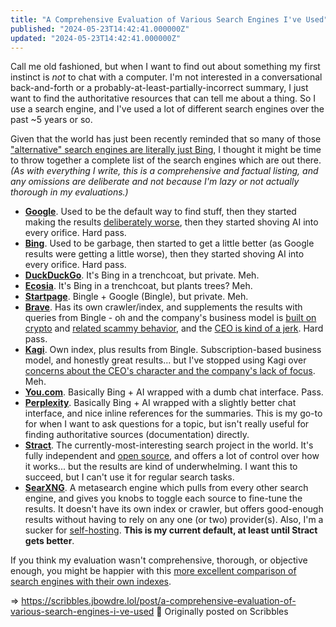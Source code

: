 ```yaml
---
title: "A Comprehensive Evaluation of Various Search Engines I've Used"
published: "2024-05-23T14:42:41.000000Z"
updated: "2024-05-23T14:42:41.000000Z"
---
```


Call me old fashioned, but when I want to find out about something my first instinct is *not* to chat with a computer. I'm not interested in a conversational back-and-forth or a probably-at-least-partially-incorrect summary, I just want to find the authoritative resources that can tell me about a thing. So I use a search engine, and I've used a lot of different search engines over the past ~5 years or so.

Given that the world has just been recently reminded that so many of those ["alternative" search engines are literally just Bing](https://www.bleepingcomputer.com/news/microsoft/microsoft-outage-affects-bing-copilot-duckduckgo-and-chatgpt-internet-search/), I thought it might be time to throw together a complete list of the search engines which are out there. *(As with everything I write, this is a comprehensive and factual listing, and any omissions are deliberate and not because I'm lazy or not actually thorough in my evaluations.)*

- [**Google**](https://google.com). Used to be the default way to find stuff, then they started making the results [deliberately worse](https://www.wheresyoured.at/the-men-who-killed-google/), then they started shoving AI into every orifice. Hard pass.
- [**Bing**](https://bing.com). Used to be garbage, then started to get a little better (as Google results were getting a little worse), then they started shoving AI into every orifice. Hard pass.
- [**DuckDuckGo**](https://duckduckgo.com). It's Bing in a trenchcoat, but private. Meh.
- [**Ecosia**](https://www.ecosia.org/). It's Bing in a trenchcoat, but plants trees? Meh.
- [**Startpage**](https://www.startpage.com/). Bingle + Google (Bingle), but private. Meh.
- [**Brave**](https://search.brave.com/). Has its own crawler/index, and supplements the results with queries from Bingle - oh and the company's business model is [built on crypto](https://fossforce.com/2023/01/brave-a-great-browser-with-a-questionable-business-model/) and [related scammy behavior](https://www.pcmag.com/news/brave-browser-caught-redirecting-users-through-affiliate-links), and the [CEO is kind of a jerk](https://web.archive.org/web/20240504031305/https://www.nytimes.com/2020/12/22/business/brave-brendan-eich-covid-19.html). Hard pass.
- [**Kagi**](https://kagi.com). Own index, plus results from Bingle. Subscription-based business model, and honestly great results... but I've stopped using Kagi over [concerns about the CEO's character and the company's lack of focus](https://d-shoot.net/kagi.html). Meh.
- [**You.com**](https://you.com). Basically Bing + AI wrapped with a dumb chat interface. Pass.
- [**Perplexity**](https://www.perplexity.ai/). Basically Bing + AI wrapped with a slightly better chat interface, and nice inline references for the summaries. This is my go-to for when I want to ask questions for a topic, but isn't really useful for finding authoritative sources (documentation) directly.
- [**Stract**](https://stract.com/). The currently-most-interesting search project in the world. It's fully independent and [open source](https://github.com/StractOrg/stract), and offers a lot of control over how it works... but the results are kind of underwhelming. I want this to succeed, but I can't use it for regular search tasks.
- [**SearXNG**](https://docs.searxng.org/). A metasearch engine which pulls from every other search engine, and gives you knobs to toggle each source to fine-tune the results. It doesn't have its own index or crawler, but offers good-enough results without having to rely on any one (or two) provider(s). Also, I'm a sucker for [self-hosting](https://scribbles.jbowdre.lol/post/self-hosting-a-search-engine-iyjdlk6y). **This is my current default, at least until Stract gets better**.

If you think my evaluation wasn't comprehensive, thorough, or objective enough, you might be happier with this [more excellent comparison of search engines with their own indexes](https://seirdy.one/posts/2021/03/10/search-engines-with-own-indexes/).

=> https://scribbles.jbowdre.lol/post/a-comprehensive-evaluation-of-various-search-engines-i-ve-used 📡 Originally posted on Scribbles